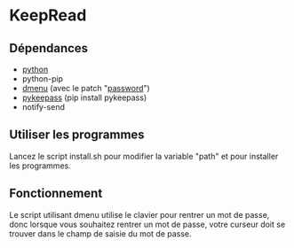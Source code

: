 # KeepRead
## Dépendances
 - [python](https://python.org)
 - python-pip
 - [dmenu](https://tools.suckless.org/dmenu/) (avec le patch "[password](https://tools.suckless.org/dmenu/patches/password/)")
 - [pykeepass](https://github.com/libkeepass/pykeepass) (pip install pykeepass)
 - notify-send

## Utiliser les programmes

Lancez le script install.sh pour modifier la variable "path" et pour installer les programmes.

## Fonctionnement
Le script utilisant dmenu utilise le clavier pour rentrer un mot de passe, donc lorsque vous souhaitez rentrer un mot de passe, votre
curseur doit se trouver dans le champ de saisie du mot de passe.
